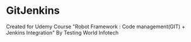 # GitJenkins
Created for Udemy Course "Robot Framework : Code management(GIT) + Jenkins Integration" By Testing World Infotech
